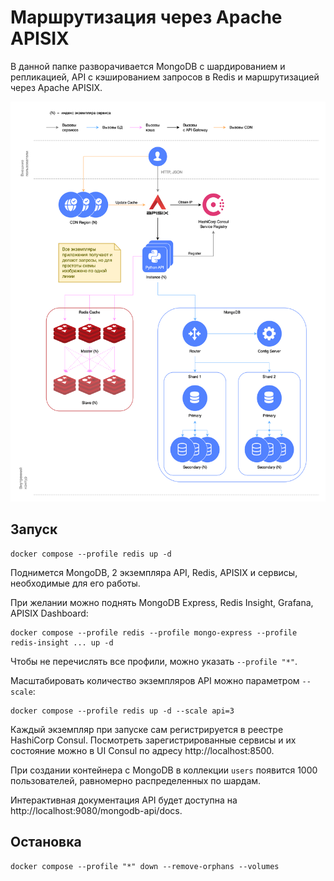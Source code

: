 # Маршрутизация через Apache APISIX

В данной папке разворачивается MongoDB с шардированием и репликацией, API с кэшированием запросов в Redis и
маршрутизацией через Apache APISIX.

<img src="diagram.drawio.png" alt="diagram" height="640">

## Запуск

```shell
docker compose --profile redis up -d
```

Поднимется MongoDB, 2 экземпляра API, Redis, APISIX и сервисы, необходимые для его работы.

При желании можно поднять MongoDB Express, Redis Insight, Grafana, APISIX Dashboard:

```shell
docker compose --profile redis --profile mongo-express --profile redis-insight ... up -d
```

Чтобы не перечислять все профили, можно указать `--profile "*"`.

Масштабировать количество экземпляров API можно параметром `--scale`:

```shell
docker compose --profile redis up -d --scale api=3
```

Каждый экземпляр при запуске сам регистрируется в реестре HashiCorp Consul. Посмотреть зарегистрированные сервисы и их
состояние можно в UI Consul по адресу http://localhost:8500.

При создании контейнера с MongoDB в коллекции `users` появится 1000 пользователей, равномерно распределенных по шардам.

Интерактивная документация API будет доступна на http://localhost:9080/mongodb-api/docs.

## Остановка

```shell
docker compose --profile "*" down --remove-orphans --volumes
```
